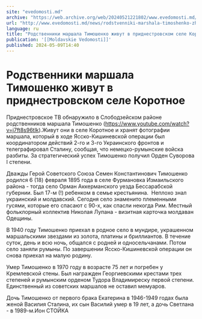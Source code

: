 ```yaml
---
site: "evedomosti.md"
archive: "https://web.archive.org/web/20240521221802/www.evedomosti.md/news/rodstvenniki-marshala-timoshenko-zhivut-v-pridnestrovskom-se"
url: "http://www.evedomosti.md/news/rodstvenniki-marshala-timoshenko-zhivut-v-pridnestrovskom-se"
language: ru
title: "Родственники маршала Тимошенко живут в приднестровском селе Коротное"
publication: '[[Moldavskie Vedomosti]]'
published: 2024-05-09T14:40
---
```


# Родственники маршала Тимошенко живут в приднестровском селе Коротное

Приднестровское ТВ обнаружило в Слободзейском районе родственников маршала Тимошенко (https://www.youtube.com/watch?v=j7ft8s96tlk).Живут они в селе Коротное и хранят фотографии маршала, который в ходе Ясско-Кишиневской операции был координатором действий 2-го и 3-го Украинского фронтов и телеграфировал Сталину, сообщая, что немецко-румынские войска разбиты. За стратегический успех Тимошенко получил Орден Суворова І степени.

Дважды Герой Советского Союза Семен Константинович Тимошенко родился 6 (18) февраля 1895 года в селе Фурмановка Измаильского района - тогда село Орман Аккерманского уезда Бессарабской губернии. Был 17-м (!) ребенком в семье крестьянина.  Неплохо знал украинский и молдавский. Сегодня село знаменито племенными гусями, которые его спасают с 90-х, как спасли некогда Рим. Местный фольклорный коллектив Николая Лупана - визитная карточка молдаван Одещины.

В 1940 году Тимошенко приехал в родное село в мундире, украшенном маршальскими звездами из золота, платины и бриллиантов. В течение суток, день и всю ночь, общался с родней и односельчанами. Потом село заняли румыны. По завершении Ясско-Кишиневской операции он снова приехал на малую родину.

Умер Тимошенко в 1970 году в возрасте 75 лет и погребен у Кремлевской стены. Был награжден Георгиевскими крестами трех степеней и румынским орденом Тудора Владимиреску первой степени. Единственный из советских маршалов не оставил мемуаров.

Дочь Тимошенко от первого брака Екатерина в 1946-1949 годах была женой Василия Сталина, их сын Василий умер в 19 лет, а дочь Светлана - в 1989-м.Ион СТОЙКА